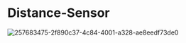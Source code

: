 # Distance-Sensor
![257683475-2f890c37-4c84-4001-a328-ae8eedf73de0](https://github.com/LOCO1S/Distance-Sensor/assets/138608097/20b01a97-c46f-4d42-b426-fb2f06edf231)
